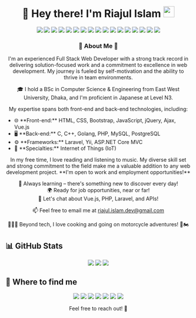 <h1 align="center">👋 Hey there! I'm Riajul Islam <img src="https://emojis.slackmojis.com/emojis/images/1531849430/4246/blob-sunglasses.gif?1531849430" width="30"/></h1>

<div align="center">
  <img src="https://img.shields.io/badge/C-00599C?style=flat&logo=c&logoColor=white" />
  <img src="https://img.shields.io/badge/C++-00599C?style=flat&logo=c%2B%2B&logoColor=white" />
  <img src="https://img.shields.io/badge/HTML5-E34F26?style=flat&logo=html5&logoColor=white" />
  <img src="https://img.shields.io/badge/CSS3-1572B6?style=flat&logo=css3&logoColor=white" />
  <img src="https://img.shields.io/badge/Bootstrap-563D7C?style=flat&logo=bootstrap&logoColor=white" />
  <img src="https://img.shields.io/badge/PHP-777BB4?style=flat&logo=php&logoColor=white" />
  <img src="https://img.shields.io/badge/Laravel-FF2D20?style=flat&logo=laravel&logoColor=white" />
  <img src="https://img.shields.io/badge/Yii%20Framework-FFD43B?style=flat&logo=yii&logoColor=black" />
  <img src="https://img.shields.io/badge/Golang-00ADD8?style=flat&logo=go&logoColor=white" />
  <img src="https://img.shields.io/badge/JavaScript-F7DF1E?style=flat&logo=javascript&logoColor=black" />
  <img src="https://img.shields.io/badge/TypeScript-007ACC?style=flat&logo=typescript&logoColor=white" />
  <img src="https://img.shields.io/badge/Vue.js-35495E?style=flat&logo=vue.js&logoColor=4FC08D" />
  <img src="https://img.shields.io/badge/jQuery-0769AD?style=flat&logo=jquery&logoColor=white" />
  <img src="https://img.shields.io/badge/MySQL-005C84?style=flat&logo=mysql&logoColor=white" />
  <img src="https://img.shields.io/badge/PostgreSQL-336791?style=flat&logo=postgresql&logoColor=white" />
  <img src="https://img.shields.io/badge/Docker-0CC1F3?style=flat&logo=docker&logoColor=white" />
  <img src="https://img.shields.io/badge/Redis-%23DD0031.svg?&style=flat&logo=redis&logoColor=white" />
</div>

<h3 align="center">🌟 About Me 🌟</h3>
<p align="center">
  I'm an experienced Full Stack Web Developer with a strong track record in delivering solution-focused work and a commitment to excellence in web development. My journey is fueled by self-motivation and the ability to thrive in team environments.
</p>

<p align="center">
  🎓 I hold a BSc in Computer Science & Engineering from East West University, Dhaka, and I'm proficient in Japanese at Level N3.
</p>

<p align="center">
  My expertise spans both front-end and back-end technologies, including:
</p>
<ul>
  <li>🌐 **Front-end:** HTML, CSS, Bootstrap, JavaScript, jQuery, Ajax, Vue.js</li>
  <li>🖥️ **Back-end:** C, C++, Golang, PHP, MySQL, PostgreSQL</li>
  <li>⚙️ **Frameworks:** Laravel, Yii, ASP.NET Core MVC</li>
  <li>🔗 **Specialties:** Internet of Things (IoT)</li>
</ul>

<p align="center">
  In my free time, I love reading and listening to music. My diverse skill set and strong commitment to the field make me a valuable addition to any web development project. **I'm open to work and employment opportunities!**
</p>

<p align="center">
  🌱 Always learning – there's something new to discover every day!<br>
  🌍 Ready for job opportunities, near or far!<br>
  💬 Let's chat about Vue.js, PHP, Laravel, and APIs!<br>
</p>

<p align="center">
  📫 Feel free to email me at <a href="mailto:riajul.islam.dev@gmail.com">riajul.islam.dev@gmail.com</a>
</p>

<p align="center">
  🧑🏻‍💻 Beyond tech, I love cooking and going on motorcycle adventures! 🍳🏍️
</p>

## 📊 GitHub Stats

<div align="center">
  <img src="https://github-readme-stats.vercel.app/api?username=Riajul-Islam-Dev&theme=darcula&show_icons=true&hide_border=true&count_private=true" />
  <img src="https://github-readme-streak-stats.herokuapp.com/?user=Riajul-Islam-Dev&theme=darcula&hide_border=true" />
  <img src="https://github-readme-stats.vercel.app/api/top-langs/?username=Riajul-Islam-Dev&theme=darcula&show_icons=true&hide_border=true&layout=compact" />
</div>

## 👀 Where to find me

<div align="center">
  <a href="https://riajul-islam-dev.github.io/" target="_blank"><img src="https://img.shields.io/badge/Website-riajul--islam--dev.github.io-2ea44f?style=flat&logo=github" /></a>
  <a href="tel:+8801722787007"><img src="https://img.shields.io/badge/📞_Phone-%2B8801722787007-00cc00?style=flat&logo=phone" /></a>
  <a href="mailto:riajul.islam.dev@gmail.com"><img src="https://img.shields.io/badge/Email-riajul.islam.dev@gmail.com-00cc00?style=flat&logo=gmail" /></a>
  <a href="https://www.linkedin.com/in/riajul-islam-dev" target="_blank"><img src="https://img.shields.io/badge/LinkedIn-riajul--islam--dev-2867B2?style=flat&logo=linkedin&logoColor=00AFF0" /></a>
  <a href="https://github.com/Riajul-Islam-Dev" target="_blank"><img src="https://img.shields.io/badge/GitHub-riajul--islam--dev-00cc00?style=flat&logo=github" /></a>
  <a href="https://join.skype.com/invite/y4awZfHii9yl" target="_blank"><img src="https://img.shields.io/badge/Skype-riajul--islam--dev-00a2ed?style=flat&logo=skype" /></a>
  <a href="https://www.facebook.com/ritewu2014" target="_blank"><img src="https://img.shields.io/badge/Facebook-ritewu2014-1877f2?style=flat&logo=facebook" /></a>
</div>

<p align="center">Feel free to reach out! 💙</p>
